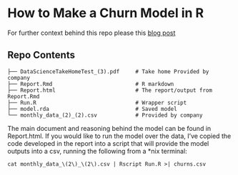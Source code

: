 # How to Make a Churn Model in R #

For further context behind this repo please this [blog post](https://lukesingham.com/how-to-make-a-churn-model-in-r/)

## Repo Contents ##
```
├── DataScienceTakeHomeTest_(3).pdf 	# Take home Provided by company
├── Report.Rmd                          # R markdown 
├── Report.html                         # The report/output from Report.Rmd
├── Run.R                               # Wrapper script
├── model.rda                           # Saved model
└── monthly_data_(2)_(2).csv 			# Provided by company
```

The main document and reasoning behind the model can be found in Report.html. If you would like to run the model over the data, I’ve copied the code developed in the report into a script that will provide the model outputs into a csv, running the following from a *nix terminal:
```
cat monthly_data_\(2\)_\(2\).csv | Rscript Run.R >| churns.csv
```

